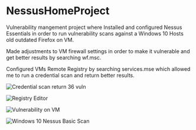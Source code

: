 # NessusHomeProject

Vulnerability mangement project where Installed and configured Nessus Essentials in order to run vulnerability scans against a Windows 10 Hosts old outdated Firefox on VM. 

Made adjustments to VM firewall settings in order to make it vulnerable and get better results by searching wf.msc. 

Configured VMs Remote Registry by searching services.mse which allowed me to run a credential scan and return better results.

![Credential scan return 36 vuln](https://user-images.githubusercontent.com/77302201/179138203-7998c62a-2e43-43e8-9aaa-0f6b1edcdfed.PNG)

![Registry Editor](https://user-images.githubusercontent.com/77302201/179138589-02ceb064-e78a-4f59-ae48-da148645bd74.png)

![Vulnerability on VM](https://user-images.githubusercontent.com/77302201/179138776-408bd2ad-d5ea-4ace-9f31-9f932d1aa0c6.png)

![Windows 10 Nessus Basic Scan](https://user-images.githubusercontent.com/77302201/179138842-2ca08d61-acf9-40f7-a452-dfae4f9050b0.png)
